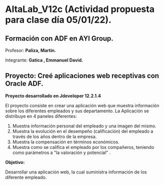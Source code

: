 # AltaLab_V12c (Actividad propuesta para clase día 05/01/22).

## **Formación con ADF en AYI Group.**

Profesor:
**Paliza, Martin.**  

Integrante: **Gatica , Emmanuel David.**

## Proyecto: Creé aplicaciones web receptivas con Oracle ADF.

**Proyecto desarrollado en Jdeveloper 12.2.1.4**

El proyecto consiste en crear una aplicación web que muestra información sobre los diferentes empleados y sus departamento. 
La Aplicación se distribuye en  4 paneles diferentes:
  1)  Muestra información personal del empleado y una imagen del mismo.
  2)  Muestra la evolución en el desempeño (calificación) del empleado a través de los años dentro de la empresa.
  3)  Muestra la compensación en términos económicos. 
  4)  Muestra como se califica el empleado por los compañeros, teniendo como parámetros a "la valoración y potencial" .

**Objetivo:**

Desarrollar una aplicación web, la cual suministra información de los diferente empleado. 

